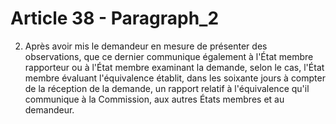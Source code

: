 # Article 38 - Paragraph_2

2. Après avoir mis le demandeur en mesure de présenter des observations, que ce dernier communique également à l'État membre rapporteur ou à l'État membre examinant la demande, selon le cas, l'État membre évaluant l'équivalence établit, dans les soixante jours à compter de la réception de la demande, un rapport relatif à l'équivalence qu'il communique à la Commission, aux autres États membres et au demandeur.
